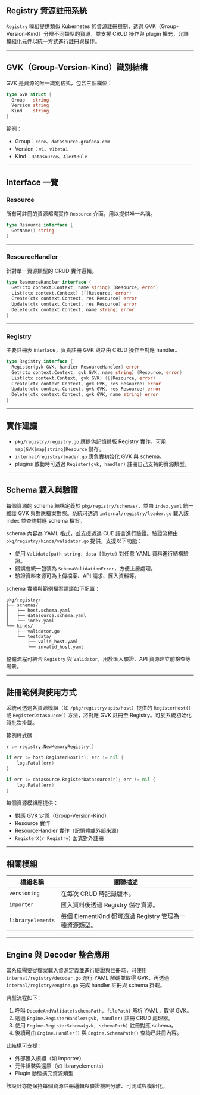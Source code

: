 ## Registry 資源註冊系統

`Registry` 模組提供類似 Kubernetes 的資源註冊機制，透過 GVK（Group-Version-Kind）分辨不同類型的資源，並支援 CRUD 操作與 plugin 擴充，允許模組化元件以統一方式進行註冊與操作。

---

## GVK（Group-Version-Kind）識別結構

GVK 是資源的唯一識別格式，包含三個欄位：

```go
type GVK struct {
  Group   string
  Version string
  Kind    string
}
```

範例：

- Group：`core`、`datasource.grafana.com`
- Version：`v1`、`v1beta1`
- Kind：`Datasource`、`AlertRule`

---

## Interface 一覽

### Resource

所有可註冊的資源都需實作 `Resource` 介面，用以提供唯一名稱。

```go
type Resource interface {
  GetName() string
}
```

---

### ResourceHandler

針對單一資源類型的 CRUD 實作邏輯。

```go
type ResourceHandler interface {
  Get(ctx context.Context, name string) (Resource, error)
  List(ctx context.Context) ([]Resource, error)
  Create(ctx context.Context, res Resource) error
  Update(ctx context.Context, res Resource) error
  Delete(ctx context.Context, name string) error
}
```

---

### Registry

主要註冊表 interface，負責註冊 GVK 與路由 CRUD 操作至對應 handler。

```go
type Registry interface {
  Register(gvk GVK, handler ResourceHandler) error
  Get(ctx context.Context, gvk GVK, name string) (Resource, error)
  List(ctx context.Context, gvk GVK) ([]Resource, error)
  Create(ctx context.Context, gvk GVK, res Resource) error
  Update(ctx context.Context, gvk GVK, res Resource) error
  Delete(ctx context.Context, gvk GVK, name string) error
}
```

---


## 實作建議

- `pkg/registry/registry.go` 應提供記憶體版 Registry 實作，可用 `map[GVK]map[string]Resource` 儲存。
- `internal/registry/loader.go` 應負責初始化 GVK 與 schema。
- plugins 啟動時可透過 `Register(gvk, handler)` 註冊自己支持的資源類型。

---

## Schema 載入與驗證

每個資源的 schema 結構定義於 `pkg/registry/schemas/`，並由 `index.yaml` 統一維護 GVK 與對應檔案對照。系統可透過 `internal/registry/loader.go` 載入該 index 並查詢對應 schema 檔案。

schema 內容為 YAML 格式，並支援透過 CUE 語言進行驗證。驗證流程由 `pkg/registry/kinds/validator.go` 提供，支援以下功能：

- 使用 `Validate(path string, data []byte)` 對任意 YAML 資料進行結構驗證。
- 錯誤會統一包裝為 `SchemaValidationError`，方便上層處理。
- 驗證資料來源可為上傳檔案、API 請求、匯入資料等。

schema 實體與範例檔案建議如下配置：

```
pkg/registry/
├── schemas/
│   ├── host.schema.yaml
│   ├── datasource.schema.yaml
│   └── index.yaml
└── kinds/
    ├── validator.go
    └── testdata/
        ├── valid_host.yaml
        └── invalid_host.yaml
```

整體流程可結合 `Registry` 與 `Validator`，用於匯入驗證、API 資源建立前檢查等場景。

---

## 註冊範例與使用方式

系統可透過各資源模組（如 `/pkg/registry/apis/host`）提供的 `RegisterHost()` 或 `RegisterDatasource()` 方法，將對應 GVK 註冊至 Registry。可於系統初始化時批次掛載。

範例程式碼：

```go
r := registry.NewMemoryRegistry()

if err := host.RegisterHost(r); err != nil {
    log.Fatal(err)
}

if err := datasource.RegisterDatasource(r); err != nil {
    log.Fatal(err)
}
```

每個資源模組應提供：
- 對應 GVK 定義（Group-Version-Kind）
- Resource 實作
- ResourceHandler 實作（記憶體或外部來源）
- `RegisterX(r Registry)` 函式對外註冊

---

## 相關模組

| 模組名稱       | 關聯描述                       |
| -------------- | ------------------------------ |
| `versioning`   | 在每次 CRUD 時記錄版本。       |
| `importer`     | 匯入資料後透過 Registry 儲存資源。 |
| `libraryelements` | 每個 ElementKind 都可透過 Registry 管理為一種資源類型。 |

---

## Engine 與 Decoder 整合應用

當系統需要從檔案載入資源定義並進行驗證與註冊時，可使用 `internal/registry/decoder.go` 進行 YAML 解碼並取得 GVK，再透過 `internal/registry/engine.go` 完成 handler 註冊與 schema 掛載。

典型流程如下：

1. 呼叫 `DecodeAndValidate(schemaPath, filePath)` 解析 YAML，取得 GVK。
2. 透過 `Engine.RegisterHandler(gvk, handler)` 註冊 CRUD 處理器。
3. 使用 `Engine.RegisterSchema(gvk, schemaPath)` 註冊對應 schema。
4. 後續可由 `Engine.Handler()` 與 `Engine.SchemaPath()` 查詢已註冊內容。

此結構可支援：
- 外部匯入模組（如 importer）
- 元件組裝與還原（如 libraryelements）
- Plugin 動態擴充資源類型

該設計亦能保持每個資源註冊邏輯與驗證機制分離、可測試與模組化。